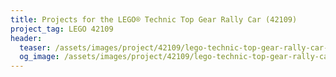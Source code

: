 ```yaml
---
title: Projects for the LEGO® Technic Top Gear Rally Car (42109)
project_tag: LEGO 42109
header:
  teaser: /assets/images/project/42109/lego-technic-top-gear-rally-car-42109-base.jpg
  og_image: /assets/images/project/42109/lego-technic-top-gear-rally-car-42109-base-og.jpg
---
```


